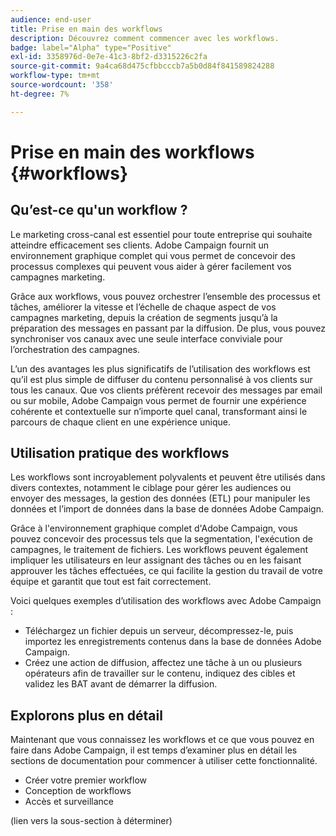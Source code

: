```yaml
---
audience: end-user
title: Prise en main des workflows
description: Découvrez comment commencer avec les workflows.
badge: label="Alpha" type="Positive"
exl-id: 3358976d-0e7e-41c3-8bf2-d3315226c2fa
source-git-commit: 9a4ca68d475cfbbcccb7a5b0d84f841589824288
workflow-type: tm+mt
source-wordcount: '358'
ht-degree: 7%

---
```


# Prise en main des workflows {#workflows}

## Qu’est-ce qu&#39;un workflow ? 

Le marketing cross-canal est essentiel pour toute entreprise qui souhaite atteindre efficacement ses clients. Adobe Campaign fournit un environnement graphique complet qui vous permet de concevoir des processus complexes qui peuvent vous aider à gérer facilement vos campagnes marketing.

Grâce aux workflows, vous pouvez orchestrer l’ensemble des processus et tâches, améliorer la vitesse et l’échelle de chaque aspect de vos campagnes marketing, depuis la création de segments jusqu’à la préparation des messages en passant par la diffusion. De plus, vous pouvez synchroniser vos canaux avec une seule interface conviviale pour l’orchestration des campagnes.

L’un des avantages les plus significatifs de l’utilisation des workflows est qu’il est plus simple de diffuser du contenu personnalisé à vos clients sur tous les canaux. Que vos clients préfèrent recevoir des messages par email ou sur mobile, Adobe Campaign vous permet de fournir une expérience cohérente et contextuelle sur n’importe quel canal, transformant ainsi le parcours de chaque client en une expérience unique.

## Utilisation pratique des workflows

Les workflows sont incroyablement polyvalents et peuvent être utilisés dans divers contextes, notamment le ciblage pour gérer les audiences ou envoyer des messages, la gestion des données (ETL) pour manipuler les données et l’import de données dans la base de données Adobe Campaign.

Grâce à l&#39;environnement graphique complet d&#39;Adobe Campaign, vous pouvez concevoir des processus tels que la segmentation, l&#39;exécution de campagnes, le traitement de fichiers. Les workflows peuvent également impliquer les utilisateurs en leur assignant des tâches ou en les faisant approuver les tâches effectuées, ce qui facilite la gestion du travail de votre équipe et garantit que tout est fait correctement.

Voici quelques exemples d’utilisation des workflows avec Adobe Campaign :

* Téléchargez un fichier depuis un serveur, décompressez-le, puis importez les enregistrements contenus dans la base de données Adobe Campaign.
* Créez une action de diffusion, affectez une tâche à un ou plusieurs opérateurs afin de travailler sur le contenu, indiquez des cibles et validez les BAT avant de démarrer la diffusion.

## Explorons plus en détail

Maintenant que vous connaissez les workflows et ce que vous pouvez en faire dans Adobe Campaign, il est temps d’examiner plus en détail les sections de documentation pour commencer à utiliser cette fonctionnalité.

* Créer votre premier workflow
* Conception de workflows
* Accès et surveillance

(lien vers la sous-section à déterminer)
